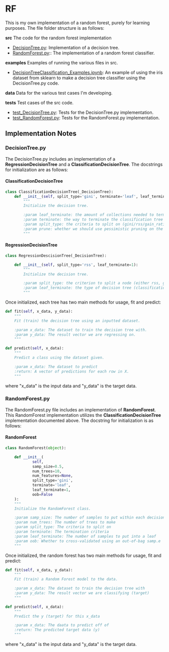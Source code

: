 # RF
This is my own implementation of a random forest, purely for learning purposes.  The file folder structure is as follows:

**src**
The code for the random forest implementation

* [DecisionTree.py](https://github.com/dadler6/RF/blob/master/src/DecisionTree.py): Implementation of a decision tree.
* [RandomForest.py](https://github.com/dadler6/RF/blob/master/src/RandomForest.py):: The implementation of a random forest classifier.

**examples**
Examples of running the various files in src.

* [DecisionTreeClassification\_Examples.ipynb](https://github.com/dadler6/RF/blob/master/examples/DecisionTreeClassification_Examples.ipynb): An example of using the iris dataset from sklearn to make a decision tree classifier using the DecisionTree.py code.

**data**
Data for the various test cases I'm developing.

**tests**
Test cases of the src code.

* [test\_DecisionTree.py](https://github.com/dadler6/RF/blob/master/tests/test_DecisionTree.py): Tests for the DecisionTree.py implementation.
* [test\_RandomForest.py](https://github.com/dadler6/RF/blob/master/tests/test_RandomForest.py): Tests for the RandomForest.py implementation.

## Implementation Notes

### DecisionTree.py

The DecisionTree.py includes an implementation of a **RegressionDecisionTree** and a **ClassificationDecisionTree**.  The docstrings for initialization are as follows:

#### ClassificationDecisionTree
```python
class ClassificationDecisionTree(_DecisionTree):
    def __init__(self, split_type='gini', terminate='leaf', leaf_terminate=1, prune=False):
        """
        Initialize the decision tree.

        :param leaf_terminate: the amount of collections needed to terminate the tree with a leaf (defaults to 1)
        :param terminate: the way to terminate the classification tree (leaf/pure)
        :param split_type: the criteria to split on (gini/rss/gain_ratio)
        :param prune: whether we should use pessimistic pruning on the tree
        """
```

#### RegressionDecisionTree
```python
class RegressionDescisionTree(_DecisionTree):

    def __init__(self, split_type='rss', leaf_terminate=1):
        """
        Initialize the decision tree.

        :param split_type: the criterion to split a node (either rss, gini, gain_ratio)
        :param leaf_terminate: the type of decision tree (classification or regression)
        """
```

Once initialized, each tree has two main methods for usage, fit and predict:

```python
def fit(self, x_data, y_data):
    """
    Fit (train) the decision tree using an inputted dataset.

    :param x_data: The dataset to train the decision tree with.
    :param y_data: The result vector we are regressing on.
    """

def predict(self, x_data):
    """
    Predict a class using the dataset given.

    :param x_data: The dataset to predict
    :return: A vector of predictions for each row in X.
    """
```

where "x\_data" is the input data and "y\_data" is the target data. 

### RandomForest.py

The RandomForest.py file includes an implementation of **RandomForest**.  This RandomForest implementation utilizes the **ClassificationDecisionTree** implementation documented above. The docstring for initialization is as follows:

#### RandomForest
```python
class RandomForest(object):

    def __init__(
            self,
            samp_size=0.5,
            num_trees=10,
            num_features=None,
            split_type='gini',
            terminate='leaf',
            leaf_terminate=1,
            oob=False
    ):
    """
    Initialize the RandomForest class.

    :param samp_size: The number of samples to put within each decision tree
    :param num_trees: The number of trees to make
    :param split_type: The criteria to split on
    :param terminate: The termination criteria
    :param leaf_terminate: The number of samples to put into a leaf
    :param oob: Whether to cross-validated using an out-of-bag samp.e
    """
```

Once initialized, the random forest has two main methods for usage, fit and predict:


```python
def fit(self, x_data, y_data):
    """
    Fit (train) a Random Forest model to the data.

    :param x_data: The dataset to train the decision tree with
    :param y_data: The result vector we are classifying (target)
    """

def predict(self, x_data):
    """
    Predict the y (target) for this x_data

    :param x_data: The daata to predict off of
    :return: The predicted target data (y)
    """
```

where "x\_data" is the input data and "y\_data" is the target data. 